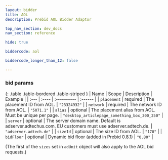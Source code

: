 ```yaml
---
layout: bidder
title: AOL
description: Prebid AOL Bidder Adaptor 

top_nav_section: dev_docs
nav_section: reference

hide: true

biddercode: aol

biddercode_longer_than_12: false

---
```




### bid params

{: .table .table-bordered .table-striped }
| Name | Scope | Description | Example |
| :--- | :---- | :---------- | :------ |
| `placement` | required | The placement ID from AOL. | `"23324932"` |
| `network` | required | The network ID from AOL. | `"5071.1"` |
| `alias` | optional | The placement alias from AOL. Must be unique per page. | `"desktop_articlepage_something_box_300_250"` |
| `server` | optional | The server domain name. Default is adserver.adtechus.com. EU customers must use adserver.adtech.de. | `"adserver.adtech.de"` |
| `sizeId` | optional | The size ID from AOL. | `"170"` |
| `bidFloor` | optional | Dynamic bid floor (added in Prebid 0.8.1) | `"0.80"` |

(The first of the `sizes` set in `adUnit` object will also apply to the AOL bid requests.)
